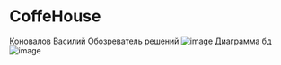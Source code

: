 ﻿# CoffeHouse
<b1> Коновалов Василий </b>
<b1> Обозреватель решений </b>
![image](https://user-images.githubusercontent.com/125443382/220129415-66e9261a-9c69-4ff2-89e0-783245555670.png)
<b1> Диаграмма бд </b>
![image](https://user-images.githubusercontent.com/125443382/220129264-1597a145-d61a-427f-94d7-d6cf17065060.png)
